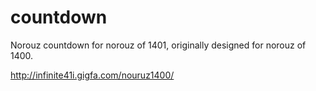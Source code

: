 # countdown
 
Norouz countdown for norouz of 1401, originally designed for norouz of 1400.

http://infinite41i.gigfa.com/nouruz1400/
